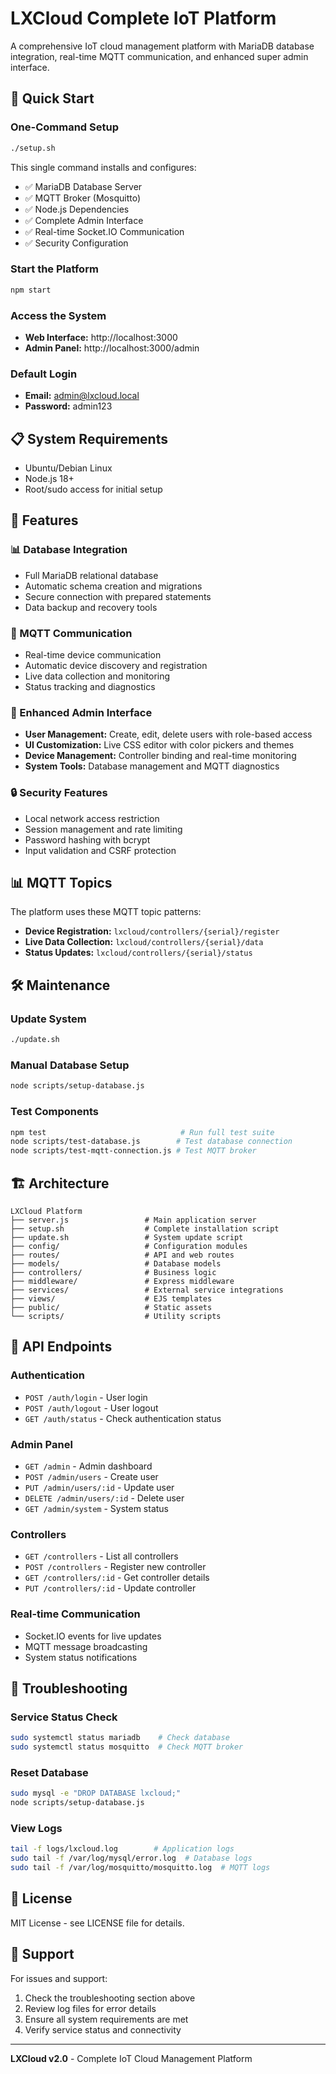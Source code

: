 # LXCloud Complete IoT Platform

A comprehensive IoT cloud management platform with MariaDB database integration, real-time MQTT communication, and enhanced super admin interface.

## 🚀 Quick Start

### One-Command Setup
```bash
./setup.sh
```

This single command installs and configures:
- ✅ MariaDB Database Server
- ✅ MQTT Broker (Mosquitto) 
- ✅ Node.js Dependencies
- ✅ Complete Admin Interface
- ✅ Real-time Socket.IO Communication
- ✅ Security Configuration

### Start the Platform
```bash
npm start
```

### Access the System
- **Web Interface:** http://localhost:3000
- **Admin Panel:** http://localhost:3000/admin

### Default Login
- **Email:** admin@lxcloud.local
- **Password:** admin123

## 📋 System Requirements

- Ubuntu/Debian Linux
- Node.js 18+
- Root/sudo access for initial setup

## 🔧 Features

### 📊 Database Integration
- Full MariaDB relational database
- Automatic schema creation and migrations
- Secure connection with prepared statements
- Data backup and recovery tools

### 📡 MQTT Communication
- Real-time device communication
- Automatic device discovery and registration
- Live data collection and monitoring
- Status tracking and diagnostics

### 🎨 Enhanced Admin Interface
- **User Management:** Create, edit, delete users with role-based access
- **UI Customization:** Live CSS editor with color pickers and themes
- **Device Management:** Controller binding and real-time monitoring
- **System Tools:** Database management and MQTT diagnostics

### 🔒 Security Features
- Local network access restriction
- Session management and rate limiting
- Password hashing with bcrypt
- Input validation and CSRF protection

## 📊 MQTT Topics

The platform uses these MQTT topic patterns:

- **Device Registration:** `lxcloud/controllers/{serial}/register`
- **Live Data Collection:** `lxcloud/controllers/{serial}/data`
- **Status Updates:** `lxcloud/controllers/{serial}/status`

## 🛠️ Maintenance

### Update System
```bash
./update.sh
```

### Manual Database Setup
```bash
node scripts/setup-database.js
```

### Test Components
```bash
npm test                              # Run full test suite
node scripts/test-database.js        # Test database connection
node scripts/test-mqtt-connection.js # Test MQTT broker
```

## 🏗️ Architecture

```
LXCloud Platform
├── server.js                 # Main application server
├── setup.sh                  # Complete installation script
├── update.sh                 # System update script
├── config/                   # Configuration modules
├── routes/                   # API and web routes
├── models/                   # Database models
├── controllers/              # Business logic
├── middleware/               # Express middleware
├── services/                 # External service integrations
├── views/                    # EJS templates
├── public/                   # Static assets
└── scripts/                  # Utility scripts
```

## 🔄 API Endpoints

### Authentication
- `POST /auth/login` - User login
- `POST /auth/logout` - User logout
- `GET /auth/status` - Check authentication status

### Admin Panel
- `GET /admin` - Admin dashboard
- `POST /admin/users` - Create user
- `PUT /admin/users/:id` - Update user
- `DELETE /admin/users/:id` - Delete user
- `GET /admin/system` - System status

### Controllers
- `GET /controllers` - List all controllers
- `POST /controllers` - Register new controller
- `GET /controllers/:id` - Get controller details
- `PUT /controllers/:id` - Update controller

### Real-time Communication
- Socket.IO events for live updates
- MQTT message broadcasting
- System status notifications

## 🐛 Troubleshooting

### Service Status Check
```bash
sudo systemctl status mariadb    # Check database
sudo systemctl status mosquitto  # Check MQTT broker
```

### Reset Database
```bash
sudo mysql -e "DROP DATABASE lxcloud;"
node scripts/setup-database.js
```

### View Logs
```bash
tail -f logs/lxcloud.log        # Application logs
sudo tail -f /var/log/mysql/error.log  # Database logs
sudo tail -f /var/log/mosquitto/mosquitto.log  # MQTT logs
```

## 📝 License

MIT License - see LICENSE file for details.

## 🤝 Support

For issues and support:
1. Check the troubleshooting section above
2. Review log files for error details
3. Ensure all system requirements are met
4. Verify service status and connectivity

---

**LXCloud v2.0** - Complete IoT Cloud Management Platform